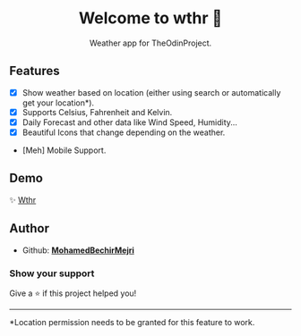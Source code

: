 <h1 align="center">Welcome to wthr 👋</h1>

 <p align="center">Weather app for TheOdinProject.</p>

## Features

- [x] Show weather based on location (either using search or automatically get your location\*).
- [x] Supports Celsius, Fahrenheit and Kelvin.
- [x] Daily Forecast and other data like Wind Speed, Humidity...
- [x] Beautiful Icons that change depending on the weather.
- [Meh] Mobile Support.

## Demo

✨ [Wthr](google.com)

## Author

- Github: **[MohamedBechirMejri](https://github.com/MohamedBechirMejri)**

### Show your support

Give a ⭐️ if this project helped you!

---

\*Location permission needs to be granted for this feature to work.
